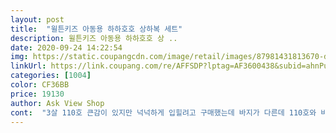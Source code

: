 ```yaml
---
layout: post 
title:  "윌튼키즈 아동용 하하호호 상하복 세트" 
description: 윌튼키즈 아동용 하하호호 상 ..
date: 2020-09-24 14:22:54 
img: https://static.coupangcdn.com/image/retail/images/87981431813670-dcf58416-494c-47a6-92a6-4545df7fa83c.jpg 
linkUrl: https://link.coupang.com/re/AFFSDP?lptag=AF3600438&subid=ahnPublicAsk&pageKey=1910616956&itemId=3243942811&vendorItemId=71231119685&traceid=V0-113-876b5af2ab5afcc5 
categories: [1004] 
color: CF36BB 
price: 19130 
author: Ask View Shop 
cont:  "3살 110호 큰감이 있지만 넉넉하게 입힐려고 구매했는데 바지가 다른데 110호와 비교하면 기장이 많이 기네요.<br/> 세트로 입힐수가없어요.<br/> 사이즈를 잘못부착했는지ㅠ  옷은 이쁜데 티에 우선 다른 레깅스입혀야겠네요<br/>윌튼키즈꺼 단골되겠네요ㅋ 밝은색상이여서 나름 고급져보여요ㅎㅎ 이쁜색상이네요 4세인데 한치수 크게 시켰어요 넉넉합니다 ㅎㅎ 질도 물론 좋네요 실제로보니 더 이뻐요<br/>초1  140호 잘 맞아요<br/>" 
---
```

